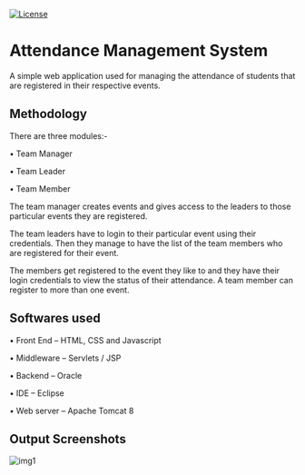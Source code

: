 [![License](https://img.shields.io/badge/License-Apache%202.0-blue.svg)](https://opensource.org/licenses/Apache-2.0)

# Attendance Management System
A simple web application used for managing the attendance of students that are registered in their respective events.

## Methodology
There are three modules:- 

•	Team Manager 

•	Team Leader 

•	Team Member 

The team manager creates events and gives access to the leaders to those particular events they are registered.

The team leaders have to login to their particular event using their credentials. Then they manage to have the list of the team members who are registered for their event. 

The members get registered to the event they like to and they have their login credentials to view the status of their attendance. A team member can register to more than one event. 

## Softwares used
•	Front End – HTML, CSS and Javascript 

•	Middleware – Servlets / JSP

•	Backend – Oracle 

• IDE – Eclipse 

•	Web server – Apache Tomcat 8

## Output Screenshots

![img1](https://user-images.githubusercontent.com/64887026/94997617-fc09d400-05c9-11eb-83f8-d988b071b497.jpg)







